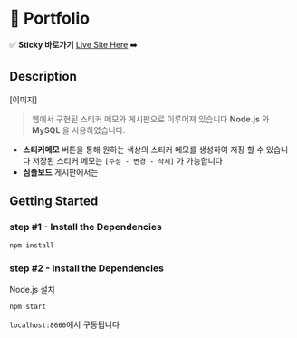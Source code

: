 
# :rocket: Portfolio 
:white_check_mark: **Sticky 바로가기** [Live Site Here](http://54.180.104.203:8888/planty) :arrow_right:  

## Description

[이미지]

> 웹에서 구현된 스티커 메모와 게시판으로 이루어져 있습니다
> **Node.js** 와 **MySQL** 을 사용하였습니다.

- **스티커메모** 버튼을 통해 원하는 색상의 스티커 메모를 생성하여 저장 할 수 있습니다 저장된 스티커 메모는 `[수정 - 변경 - 삭제]` 가 가능합니다
- **심플보드** 게시판에서는 

## Getting Started

### step #1 - Install the Dependencies
```
npm install
```
### step #2 - Install the Dependencies

Node.js 설치 
```
npm start
```
`localhost:8660`에서 구동됩니다  
